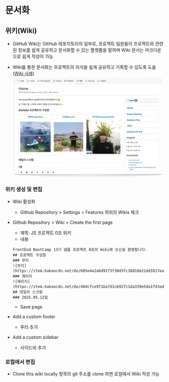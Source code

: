 # 문서화

## 위키(Wiki)

- GitHub Wiki는 GitHub 레포지토리의 일부로, 프로젝트 팀원들이 프로젝트와 관련된 정보를 쉽게 공유하고 문서화할 수 있는 플랫폼을 말하며 Wiki 문서는 마크다운으로 쉽게 작성이 가능

- Wiki를 통한 문서화는 프로젝트의 지식을 쉽게 공유하고 기록할 수 있도록 도움([Wiki 사례](https://github.com/Devfolio-team/Devfolio-Client/wiki))
  ![Wiki 사례](./images/wiki-sample.webp)

### 위키 생성 및 편집

- Wiki 활성화
  - Github Repository > Settings > Features 하위의 Wikis 체크

- Github Repository > Wiki > Create the first page

  - 제목: JS 프로젝트 0조 위키
  - 내용

  ```
  FrontEnd BootCamp 13기 샘플 프로젝트 0조의 Wiki에 오신걸 환영합니다.
  ## 프로젝트 구성원
  ### 무지
  ![무지](https://item.kakaocdn.net/do/605e4a2a6d91f3f30d3fc16010e21dd1617ea012db208c18f6e83b1a90a7baa7)
  ### 제이지
  ![제이지](https://item.kakaocdn.net/do/48dcfce971ba7d1cb927c1da339e5da1f43ad912ad8dd55b04db6a64cddaf76d)
  ## 데일리 스크럼
  ### 2025.05.12일
  ```

  - Save page

- Add a custom footer

  - 푸터 추가

- Add a custom sidebar
  - 사이드바 추가

### 로컬에서 편집

- Clone this wiki locally 항목의 git 주소를 clone 하면 로컬에서 Wiki 작성 가능
